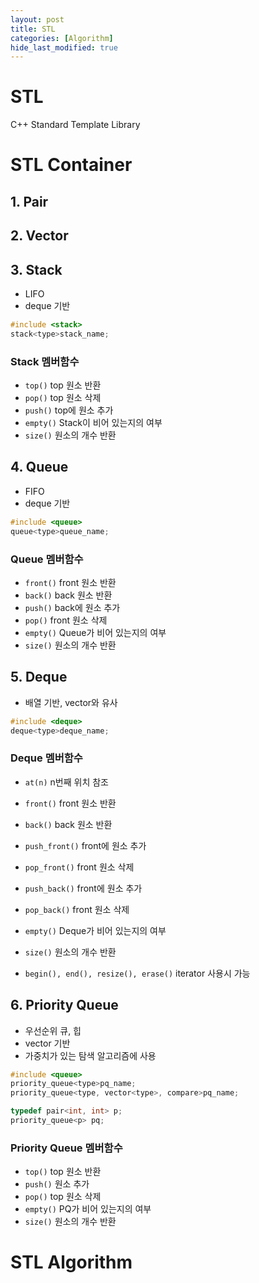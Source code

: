 ```yaml
---
layout: post
title: STL
categories: [Algorithm]
hide_last_modified: true
---
```


# STL

C++ Standard Template Library

# STL Container

## 1. Pair

## 2. Vector

## 3. Stack

- LIFO
- deque 기반

~~~c++
#include <stack>
stack<type>stack_name;
~~~

### Stack 멤버함수

- `top()` top 원소 반환
- `pop()` top 원소 삭제
- `push()` top에 원소 추가
- `empty()` Stack이 비어 있는지의 여부
- `size()` 원소의 개수 반환


## 4. Queue

- FIFO
- deque 기반

~~~cpp
#include <queue>
queue<type>queue_name;
~~~

### Queue 멤버함수

- `front()` front 원소 반환
- `back()` back 원소 반환
- `push()` back에 원소 추가
- `pop()` front 원소 삭제
- `empty()` Queue가 비어 있는지의 여부
- `size()` 원소의 개수 반환

## 5. Deque

- 배열 기반, vector와 유사

~~~cpp
#include <deque>
deque<type>deque_name;
~~~

### Deque 멤버함수

- `at(n)` n번째 위치 참조
- `front()` front 원소 반환
- `back()` back 원소 반환
- `push_front()` front에 원소 추가
- `pop_front()` front 원소 삭제
- `push_back()` front에 원소 추가
- `pop_back()` front 원소 삭제
- `empty()` Deque가 비어 있는지의 여부
- `size()` 원소의 개수 반환

- `begin(), end(), resize(), erase()` iterator 사용시 가능


## 6. Priority Queue

- 우선순위 큐, 힙
- vector 기반
- 가중치가 있는 탐색 알고리즘에 사용

~~~cpp
#include <queue>
priority_queue<type>pq_name;
priority_queue<type, vector<type>, compare>pq_name;

typedef pair<int, int> p;
priority_queue<p> pq;
~~~

### Priority Queue 멤버함수

- `top()` top 원소 반환
- `push()` 원소 추가
- `pop()` top 원소 삭제
- `empty()` PQ가 비어 있는지의 여부
- `size()` 원소의 개수 반환


# STL Algorithm
